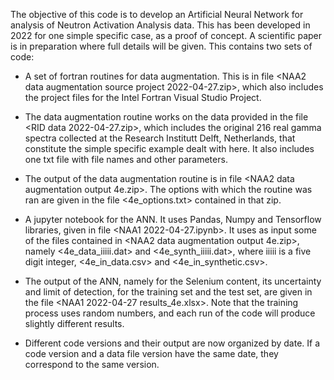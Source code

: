 The objective of this code is to develop an Artificial Neural Network for analysis of Neutron Activation Analysis data.
This has been developed in 2022 for one simple specific case, as a proof of concept. A scientific paper is in preparation where full details will be given.
This contains two sets of code:
- A set of fortran routines for data augmentation. This is in file <NAA2 data augmentation source project 2022-04-27.zip>, which also includes the project files for the Intel Fortran Visual Studio Project.
- The data augmentation routine works on the data provided in the file <RID data 2022-04-27.zip>, which includes the original 216 real gamma spectra collected at the Research Institutt Delft, Netherlands, that constitute the simple specific example dealt with here. It also includes one txt file with file names and other parameters.
- The output of the data augmentation routine is in file <NAA2 data augmentation output 4e.zip>. The options with which the routine was ran are given in the file <4e_options.txt> contained in that zip.
- A jupyter notebook for the ANN. It uses Pandas, Numpy and Tensorflow libraries, given in file <NAA1 2022-04-27.ipynb>. It uses as input some of the files contained in <NAA2 data augmentation output 4e.zip>, namely <4e_data_iiiii.dat> and <4e_synth_iiiii.dat>, where iiiii is a five digit integer, <4e_in_data.csv> and <4e_in_synthetic.csv>.
- The output of the ANN, namely for the Selenium content, its uncertainty and limit of detection, for the training set and the test set, are given in the file <NAA1 2022-04-27 results_4e.xlsx>. Note that the training process uses random numbers, and each run of the code will produce slightly different results.

- Different code versions and their output are now organized by date. If a code version and a data file version have the same date, they correspond to the same version.
